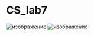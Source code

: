 # CS_lab7

![изображение](https://github.com/ryeebak/CS_lab7/assets/124439291/d70c7443-8edc-4315-ac2e-923bf9739703)
![изображение](https://github.com/ryeebak/CS_lab7/assets/124439291/b93bdd16-fd80-428f-b4e3-a653c4f51bae)

